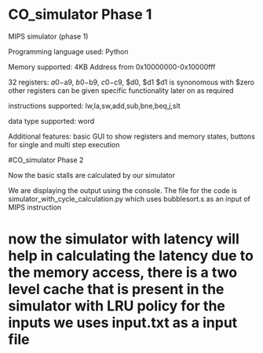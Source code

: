 # CO_simulator Phase 1

MIPS simulator (phase 1)

Programming language used: Python

Memory supported: 4KB
	Address from 0x10000000-0x10000fff

32 registers:   $a0-$a9, $b0-$b9, $c0-$c9, $d0, $d1
		$d1 is synonomous with $zero
		other registers can be given specific functionality later on as required

instructions supported: lw,la,sw,add,sub,bne,beq,j,slt

data type supported: word

Additional features: basic GUI to show registers and memory states, buttons for single and multi step execution

#CO_simulator Phase 2

Now the basic stalls are calculated by our simulator

We are displaying the output using the console.
The file for the code is simulator_with_cycle_calculation.py which uses bubblesort.s as an input of MIPS instruction

# now the simulator with latency will help in calculating the latency due to the memory access, there is a two level cache that is present in the simulator with LRU policy for the inputs we uses input.txt as a input file
